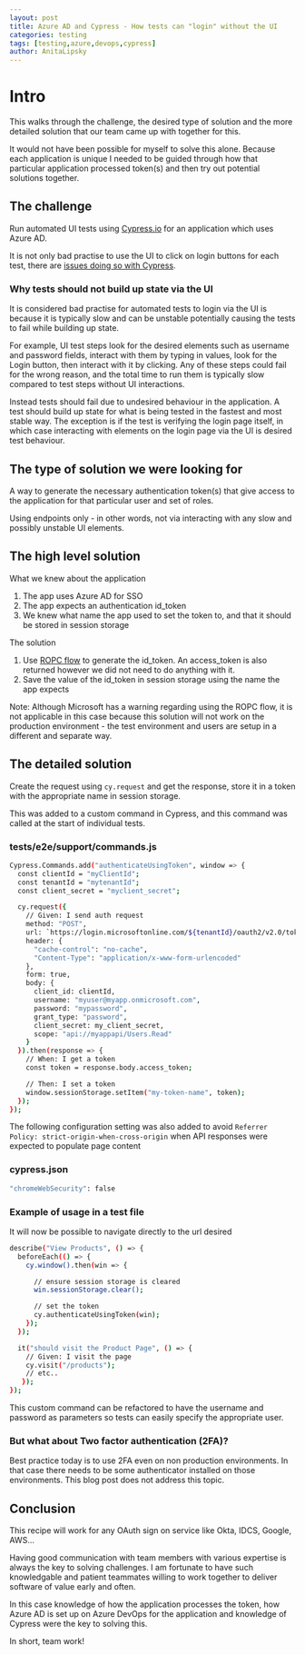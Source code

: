 ```yaml
---
layout: post
title: Azure AD and Cypress - How tests can "login" without the UI
categories: testing
tags: [testing,azure,devops,cypress]
author: AnitaLipsky 
---
```


# Intro

This walks through the challenge, the desired type of solution and the more detailed solution that our team came up with together for this.

It would not have been possible for myself to solve this alone.  Because each application is unique I needed to be guided through how that particular application processed token(s) and then try out potential solutions together.


## The challenge
Run automated UI tests using [Cypress.io](https://www.cypress.io/) for an application which uses Azure AD.

It is not only bad practise to use the UI to click on login buttons for each test, there are [issues doing so with Cypress](https://github.com/cypress-io/cypress/issues/1342).


### Why tests should not build up state via the UI

It is considered bad practise for automated tests to login via the UI is because it is typically slow and can be unstable potentially causing the tests to fail while building up state.

For example, UI test steps look for the desired elements such as username and password fields, interact with them by typing in values, look for the Login button, then interact with it by clicking.  Any of these steps could fail for the wrong reason, and the total time to run them is typically slow compared to test steps without UI interactions.

Instead tests should fail due to undesired behaviour in the application. A test should build up state for what is being tested in the fastest and most stable way.  The exception is if the test is verifying the login page itself, in which case interacting with elements on the login page via the UI is desired test behaviour.


## The type of solution we were looking for
A way to generate the necessary authentication token(s) that give access to the application for that particular user and set of roles.

Using endpoints only - in other words, not via interacting with any slow and possibly unstable UI elements.

## The high level solution


What we knew about the application

1. The app uses Azure AD for SSO
1. The app expects an authentication id_token
1. We knew what name the app used to set the token to, and that it should be stored in session storage

The solution

1. Use [ROPC flow](https://docs.microsoft.com/en-us/azure/active-directory/develop/v2-oauth-ropc#authorization-request) to generate the id_token. An access_token is also returned however we did not need to do anything with it.
2. Save the value of the id_token in session storage using the name the app expects

Note: Although Microsoft has a warning regarding using the ROPC flow, it is not applicable in this case because this solution will not work on the production environment - the test environment and users are setup in a different and separate way.

## The detailed solution

Create the request using ```cy.request``` and get the response, store it in a token with the appropriate name in session storage.

This was added to a custom command in Cypress, and this command was called at the start of individual tests.

### tests/e2e/support/commands.js


```bash
Cypress.Commands.add("authenticateUsingToken", window => {
  const clientId = "myClientId";
  const tenantId = "mytenantId";
  const client_secret = "myclient_secret";

  cy.request({
    // Given: I send auth request
    method: "POST",
    url: `https://login.microsoftonline.com/${tenantId}/oauth2/v2.0/token`,
    header: {
      "cache-control": "no-cache",
      "Content-Type": "application/x-www-form-urlencoded"
    },
    form: true,
    body: {
      client_id: clientId,
      username: "myuser@myapp.onmicrosoft.com",
      password: "mypassword",
      grant_type: "password",
      client_secret: my_client_secret,
      scope: "api://myappapi/Users.Read"
    }
  }).then(response => {
    // When: I get a token
    const token = response.body.access_token;

    // Then: I set a token
    window.sessionStorage.setItem("my-token-name", token);
  });
});
```

The following configuration setting was also added to avoid ```Referrer Policy: strict-origin-when-cross-origin``` when API responses were expected to populate page content

### cypress.json

```bash
"chromeWebSecurity": false
```

### Example of usage in a test file

It will now be possible to navigate directly to the url desired

```bash
describe("View Products", () => {
  beforeEach(() => {
    cy.window().then(win => {

      // ensure session storage is cleared
      win.sessionStorage.clear();

      // set the token
      cy.authenticateUsingToken(win);
    });
  });

  it("should visit the Product Page", () => {
    // Given: I visit the page
    cy.visit("/products");
    // etc..
   });
});
```

This custom command can be refactored to have the username and password as parameters so tests can easily specify the appropriate user.


### But what about Two factor authentication (2FA)?

Best practice today is to use 2FA even on non production environments.  In that case there needs to be some authenticator installed on those environments.  This blog post does not address this topic.


## Conclusion

This recipe will work for any OAuth sign on service like Okta, IDCS, Google, AWS...

Having good communication with team members with various expertise is always the key to solving challenges.  I am fortunate to have such knowledgable and patient teammates willing to work together to deliver software of value early and often.

In this case knowledge of how the application processes the token, how Azure AD is set up on Azure DevOps for the application and knowledge of Cypress were the key to solving this.

In short, team work!